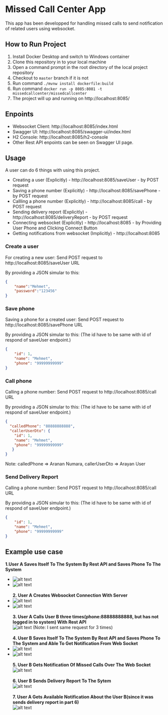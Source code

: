 # Missed Call Center App
This app has been developped for handling missed calls to send notification of related users using websocket.

## How to Run Project
1. Install Docker Desktop and switch to Windows container
2. Clone this repository in to your local machine
3. Open a command prompt in the root directory of the local project repository
4. Checkout to ```master``` branch if it is not
5. Run command  ```./mvnw install dockerfile:build```
6. Run command  ```docker run -p 8085:8081 -t missedcallcenter/missedcallcenter```
7. The project will up and running on http://localhost:8085/

## Enpoints
* Websocket Client: http://localhost:8085/index.html
* Swagger UI: http://localhost:8085/swagger-ui/index.html
* H2 Console: http://localhost:8085/h2-console
* Other Rest API enpoints can be seen on Swagger UI page.


## Usage
A user can do 6 things with using this project.
* Creating a user (Explicitly) - http://localhost:8085/saveUser - by POST request
* Saving a phone number (Explicitly) - http://localhost:8085/savePhone - by POST request
* Callling a phone number (Explicitly) - http://localhost:8085/call - by POST request
* Sending delivery report (Explicitly) - http://localhost:8085/deliveryReport - by POST request
* Connecting websocket (Explicitly) - http://localhost:8085 - by Providing User Phone and Clicking Connect Button
* Getting notifications from websocket (Implicitly) - http://localhost:8085 

### Create a user
For creating a new user: Send POST request to http://localhost:8085/saveUser URL

By providing a JSON simular to this:
```JSON
{
    "name":"Mehmet",
    "password":"123456"
}
```

### Save phone
Saving a phone for a created user: Send POST request to http://localhost:8085/savePhone URL

By providing a JSON simular to this: (The id have to be same with id of respond of saveUser endpoint.)
```JSON
{
    "id": 1,
    "name": "Mehmet",
    "phone": "99999999999"
}
```

### Call phone
Calling a phone number: Send POST request to http://localhost:8085/call URL

By providing a JSON simular to this: (The id have to be same with id of respond of saveUser endpoint.)
```JSON
{
  "calledPhone": "88888888888",
  "callerUserDto": {
    "id": 1,
    "name": "Mehmet",
    "phone": "99999999999"
   }
}
```
Note: calledPhone => Aranan Numara, callerUserDto => Arayan User

### Send Delivery Report 
Calling a phone number: Send POST request to http://localhost:8085/call URL

By providing a JSON simular to this: (The id have to be same with id of respond of saveUser endpoint.)
```JSON
{
    "id": 1,
    "name": "Mehmet",
    "phone": "99999999999"
}
```
## Example use case
**1.User A Saves Itself To The System By Rest API and Saves Phone To The System**<br />
 * ![alt text](https://user-images.githubusercontent.com/23100256/100641262-49938a80-3348-11eb-9609-7c5cba632c85.png)
 * ![alt text](https://user-images.githubusercontent.com/23100256/100641395-78116580-3348-11eb-94c1-5a1107320038.png)
<br /><br />
**2. User A Creates Websocket Connection With Server**<br />
 * ![alt text](https://user-images.githubusercontent.com/23100256/100642073-5a90cb80-3349-11eb-8ea9-9fed9bcc43a7.png)
 * ![alt text](https://user-images.githubusercontent.com/23100256/100642241-988def80-3349-11eb-9759-dc1b00880fc6.png)
<br /><br />
**3. User A Calls User B three times(phone:88888888888, but has not logged in to system) With Rest API**<br />
![alt text](https://user-images.githubusercontent.com/23100256/100642958-86608100-334a-11eb-87e8-809f2d15fee9.png)
  (Note: I sent same request for 3 times)
<br /><br />
**4. User B Saves Itself To The System By Rest API and Saves Phone To The System and Able To Get Notification From Web Socket**<br />
  * ![alt text](https://user-images.githubusercontent.com/23100256/100644393-51edc480-334c-11eb-8afa-5408b395a916.png)
  * ![alt text](https://user-images.githubusercontent.com/23100256/100644754-c45ea480-334c-11eb-88ce-7b23ac18c870.png)
<br /><br />
**5. User B Gets Notification Of Missed Calls Over The Web Socket**<br />
![alt text](https://user-images.githubusercontent.com/23100256/100644975-143d6b80-334d-11eb-8b8d-cd590114ad41.png)
<br /><br />
**6. User B Sends Delivery Report To The Sytem**<br />
![alt text](https://user-images.githubusercontent.com/23100256/100645392-a9406480-334d-11eb-9c1d-4b955a26320d.png)
<br /><br />
**7. User A Gets Available Notification About the User B(since it was sends delivery report in part 6)**<br />
![alt text](https://user-images.githubusercontent.com/23100256/100645528-d9880300-334d-11eb-8be9-4e99ee62d977.png)






